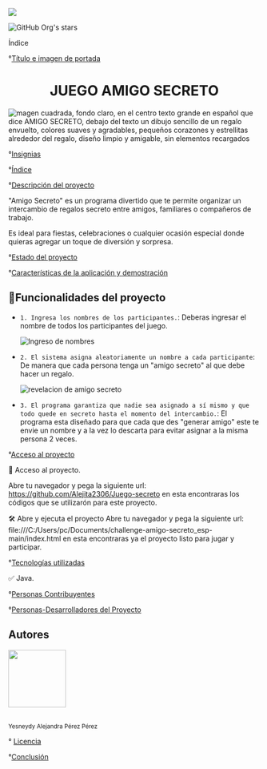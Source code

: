 <p align="left">
<img src="https://img.shields.io/badge/STATUS-EN%20DESAROLLO-green">
</p>

![GitHub Org's stars](https://img.shields.io/github/stars/Alejita2306?style=social)

Índice

°[Título e imagen de portada](#Título-e-imagen-de-portada)

<h1 align="center"> JUEGO AMIGO SECRETO </h1>
  
![magen cuadrada, fondo claro, en el centro texto grande en español que dice AMIGO SECRETO, debajo del texto un dibujo sencillo de un regalo envuelto, colores suaves y agradables, pequeños corazones y estrellitas alrededor del regalo, diseño limpio y amigable, sin elementos recargados](https://github.com/user-attachments/assets/b457980d-5ac5-4647-8c46-5bf2d614fa2c)

°[Insignias](#insignias)

°[Índice](#índice)

°[Descripción del proyecto](#descripción-del-proyecto)

"Amigo Secreto" es un programa divertido que te permite organizar un intercambio de regalos secreto entre amigos, familiares o compañeros de trabajo. 

Es ideal para fiestas, celebraciones o cualquier ocasión especial donde quieras agregar un toque de diversión y sorpresa. 

°[Estado del proyecto](#Estado-del-proyecto)

°[Características de la aplicación y demostración](#Características-de-la-aplicación-y-demostración)

## :hammer:Funcionalidades del proyecto
- `1. Ingresa los nombres de los participantes.`: Deberas ingresar el nombre de todos los participantes del juego.

  ![Ingreso de nombres](https://github.com/user-attachments/assets/1fe39260-8ac2-4377-b6c1-1ccf5b6c3257)
  

- `2. El sistema asigna aleatoriamente un nombre a cada participante`: De manera que cada persona tenga un "amigo secreto" al que debe hacer un regalo.

  ![revelacion de amigo secreto](https://github.com/user-attachments/assets/3603bb72-6dcd-4c82-b0ee-caa2d196b45b)


- `3. El programa garantiza que nadie sea asignado a sí mismo y que todo quede en secreto hasta el momento del intercambio.`: El programa esta diseñado para que cada que des "generar amigo" este te envie un nombre y a la vez lo descarta
 para evitar asignar a la misma persona 2 veces.


°[Acceso al proyecto](#acceso-proyecto)

📁 Acceso al proyecto.

Abre tu navegador y pega la siguiente url: https://github.com/Alejita2306/Juego-secreto
en esta encontraras los códigos que se utilizarón para este proyecto.

🛠️ Abre y ejecuta el proyecto
Abre tu navegador y pega la siguiente url: file:///C:/Users/pc/Documents/challenge-amigo-secreto_esp-main/index.html
en esta encontraras ya el proyecto listo para jugar y participar.

°[Tecnologías utilizadas](#tecnologías-utilizadas)

✅ Java.

°[Personas Contribuyentes](#personas-contribuyentes)

°[Personas-Desarrolladores del Proyecto](#personas-desarrolladores)

## Autores
<img src="https://github.com/user-attachments/assets/d543149f-8b6d-4c66-b4dd-ec993abbb215" width=115>

<br><sub> Yesneydy Alejandra Pérez Pérez </sub>

° [Licencia](#licencia)

°[Conclusión](#conclusión)

 

